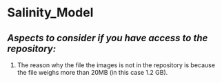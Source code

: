 # Salinity_Model

## *Aspects to consider if you have access to the repository:*

1. The reason why the file the images is not in the repository is because the file weighs more than 20MB (in this case 1.2 GB). 
  
  
